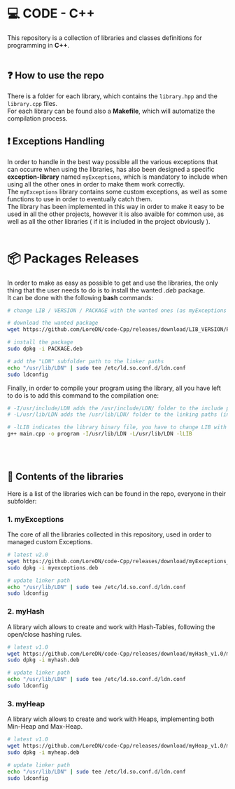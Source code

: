 # 💻 CODE - C++
This repository is a collection of libraries and classes definitions for programming in **C++**.
<br>
<br>

## ❓ How to use the repo
There is a folder for each library, which contains the `library.hpp` and the `library.cpp` files.<br>
For each library can be found also a **Makefile**, which will automatize the compilation process.

## ❗ Exceptions Handling
In order to handle in the best way possible all the various exceptions that can occurre when using the libraries, has also been designed a specific **exception-library** named `myExceptions`, which is mandatory to include when using all the other ones in order to make them work correctly.<br>
The `myExceptions` library contains some custom exceptions, as well as some functions to use in order to eventually catch them.<br>
The library has been implemented in this way in order to make it easy to be used in all the other projects, however it is also avaible for common use, as well as all the other libraries ( if it is included in the project obviously ).
<br>
<br>

# 📦 Packages Releases
In order to make as easy as possible to get and use the libraries, the only thing that the user needs to do is to install the wanted *.deb* package.<br>
It can be done with the following **bash** commands:

```bash
# change LIB / VERSION / PACKAGE with the wanted ones (as myExceptions / v1.0 / myexceptions)

# download the wanted package
wget https://github.com/LoreDN/code-Cpp/releases/download/LIB_VERSION/PACKAGE.deb

# install the package
sudo dpkg -i PACKAGE.deb

# add the "LDN" subfolder path to the linker paths
echo "/usr/lib/LDN" | sudo tee /etc/ld.so.conf.d/ldn.conf
sudo ldconfig
```

Finally, in order to compile your program using the library, all you have left to do is to add this command to the compilation one:

```bash
# -I/usr/include/LDN adds the /usr/include/LDN/ folder to the include paths (you can also #include <LDN/myLIB>)
# -L/usr/lib/LDN adds the /usr/lib/LDN/ folder to the linking paths (in order to use the library -lLIB)

# -lLIB indicates the library binary file, you have to change LIB with the wanted one (as myExceptions)
g++ main.cpp -o program -I/usr/lib/LDN -L/usr/lib/LDN -lLIB
```

<br>
<br>

## 📖 Contents of the libraries
Here is a list of the libraries wich can be found in the repo, everyone in their subfolder:<br>

### 1. myExceptions
The core of all the libraries collected in this repository, used in order to managed custom Exceptions.

```bash
# latest v2.0
wget https://github.com/LoreDN/code-Cpp/releases/download/myExceptions_v2.0/myexceptions.deb
sudo dpkg -i myexceptions.deb

# update linker path
echo "/usr/lib/LDN" | sudo tee /etc/ld.so.conf.d/ldn.conf
sudo ldconfig
```

### 2. myHash
A library wich allows to create and work with Hash-Tables, following the open/close hashing rules.

```bash
# latest v1.0
wget https://github.com/LoreDN/code-Cpp/releases/download/myHash_v1.0/myhash.deb
sudo dpkg -i myhash.deb

# update linker path
echo "/usr/lib/LDN" | sudo tee /etc/ld.so.conf.d/ldn.conf
sudo ldconfig
```

### 3. myHeap
A library wich allows to create and work with Heaps, implementing both Min-Heap and Max-Heap.

```bash
# latest v1.0
wget https://github.com/LoreDN/code-Cpp/releases/download/myHeap_v1.0/myheap.deb
sudo dpkg -i myheap.deb

# update linker path
echo "/usr/lib/LDN" | sudo tee /etc/ld.so.conf.d/ldn.conf
sudo ldconfig
```